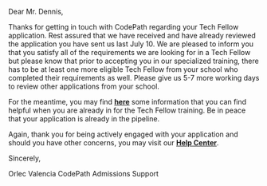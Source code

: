 Dear Mr. Dennis,

Thanks for getting in touch with CodePath regarding your Tech Fellow application. Rest assured that we have received and have already reviewed the application you have sent us last July 10. We are pleased to inform you that you satisfy all of the requirements we are looking for in a Tech Fellow but please know that prior to accepting you in our specialized training, there has to be at least one more eligible Tech Fellow from your school who completed their requirements as well. Please give us 5-7 more working days to review other applications from your school.

For the meantime, you may find **[here](https:/codepath.com/techfellow)** some information that you can find helpful when you are already in for the Tech Fellow training. Be in peace that your application is already in the pipeline.

Again, thank you for being actively engaged with your application and should you have other concerns, you may visit our **[Help Center](https:/codepath.com/helpcenter)**.


Sincerely,

Orlec Valencia
CodePath Admissions Support
